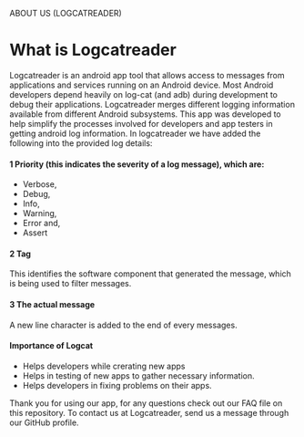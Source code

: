 ABOUT US (LOGCATREADER)

# What is Logcatreader
Logcatreader is an android app tool that allows access to messages from applications and services running on an Android device. Most Android developers depend heavily on log-cat (and adb) during development to debug their applications. 
Logcatreader merges different logging information available from different Android subsystems.
This app was developed to help simplify the processes involved for developers and app testers in getting android log information.
In logcatreader we have added the following into the provided log details: 

#### 1 Priority (this indicates the severity of a log message), which are:

* Verbose, 
* Debug,
* Info, 
* Warning, 
* Error and,
* Assert

#### 2 Tag

 This identifies  the software component that generated the message, which is being used to filter messages.

#### 3 The actual message

A new line character is added to the end of every messages.

#### Importance of Logcat

* Helps developers while crerating new apps
* Helps in testing of new apps to gather necessary information.
* Helps developers in fixing problems on their apps.

Thank you for using our app, for any questions check out our FAQ file on this repository.
To contact us at Logcatreader, send us a message through our GitHub profile.
